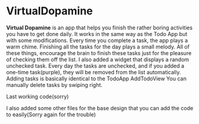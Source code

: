 # **VirtualDopamine**

**Virtual Dopamine** is an app that helps you finish the rather boring activities you have to get done daily. It works in the same way as the Todo App but with some modifications. Every time you complete a task, the app plays a warm chime. Finishing all the tasks for the day plays a small melody. All of these things, encourage the brain to finish these tasks just for the pleasure of checking them off the list. I also added a widget that displays a random unchecked task. Every day the tasks are unchecked, and if you added a one-time task(purple), they will be removed from the list automatically. Adding tasks is basically identical to the TodoApp AddTodoView You can manually delete tasks by swiping right.

Last working code(sorry)

I also added some other files for the base design that you can add the code to easily(Sorry again for the trouble)
